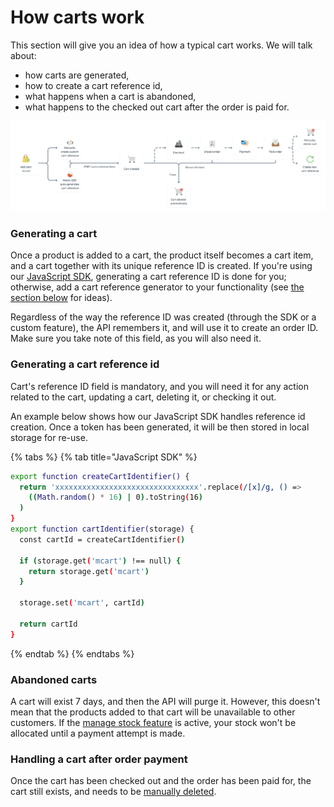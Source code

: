 # How carts work

This section will give you an idea of how a typical cart works. We will talk about:

* how carts are generated,
* how to create a cart reference id,
* what happens when a cart is abandoned,
* what happens to the checked out cart after the order is paid for.

![Typical cart workflow showcasing how an abandoned and checked out cart work](../.gitbook/assets/cart-workflow.png)

### Generating a cart

Once a product is added to a cart, the product itself becomes a cart item, and a cart together with its unique reference ID is created. If you're using our [JavaScript SDK](../developer-tools/sdks.md#javascript-sdk), generating a cart reference ID is done for you; otherwise, add a cart reference generator to your functionality \(see [the section below](how-carts-work.md#generating-a-cart-reference-id) for ideas\).

Regardless of the way the reference ID was created \(through the SDK or a custom feature\), the API remembers it, and will use it to create an order ID. Make sure you take note of this field, as you will also need it.

### Generating a cart reference id

Cart's reference ID field is mandatory, and you will need it for any action related to the cart, updating a cart, deleting it, or checking it out.

An example below shows how our JavaScript SDK handles reference id creation. Once a token has been generated, it will be then stored in local storage for re-use.

{% tabs %}
{% tab title="JavaScript SDK" %}
```bash
export function createCartIdentifier() {
  return 'xxxxxxxxxxxxxxxxxxxxxxxxxxxxxxxx'.replace(/[x]/g, () =>
    ((Math.random() * 16) | 0).toString(16)
  )
}
export function cartIdentifier(storage) {
  const cartId = createCartIdentifier()

  if (storage.get('mcart') !== null) {
    return storage.get('mcart')
  }

  storage.set('mcart', cartId)

  return cartId
}
```
{% endtab %}
{% endtabs %}

###  Abandoned carts

A cart will exist 7 days, and then the API will purge it. However, this doesn't mean that the products added to that cart will be unavailable to other customers. If the [manage stock feature](work-with-inventory.md) is active, your stock won't be allocated until a payment attempt is made.

### Handling a cart after order payment

Once the cart has been checked out and the order has been paid for, the cart still exists, and needs to be [manually deleted](https://docs.moltin.com/carts-and-checkout/carts/delete-a-cart).

